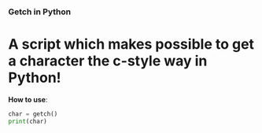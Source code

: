 ### Getch in Python
# A script which makes possible to get a character the c-style way in Python!

**How to use**:<br>
```Python
char = getch()
print(char)
```
